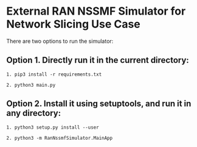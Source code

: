 # External RAN NSSMF Simulator for Network Slicing Use Case

There are two options to run the simulator:

## Option 1. Directly run it in the current directory:

```
1. pip3 install -r requirements.txt

2. python3 main.py
```

## Option 2. Install it using setuptools, and run it in any directory:

```
1. python3 setup.py install --user

2. python3 -m RanNssmfSimulator.MainApp
```

